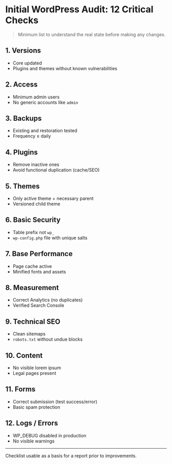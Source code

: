 # Initial WordPress Audit: 12 Critical Checks

> Minimum list to understand the real state before making any changes.

## 1. Versions
- Core updated
- Plugins and themes without known vulnerabilities

## 2. Access
- Minimum admin users
- No generic accounts like `admin`

## 3. Backups
- Existing and restoration tested
- Frequency ≥ daily

## 4. Plugins
- Remove inactive ones
- Avoid functional duplication (cache/SEO)

## 5. Themes
- Only active theme + necessary parent
- Versioned child theme

## 6. Basic Security
- Table prefix not `wp_`
- `wp-config.php` file with unique salts

## 7. Base Performance
- Page cache active
- Minified fonts and assets

## 8. Measurement
- Correct Analytics (no duplicates)
- Verified Search Console

## 9. Technical SEO
- Clean sitemaps
- `robots.txt` without undue blocks

## 10. Content
- No visible lorem ipsum
- Legal pages present

## 11. Forms
- Correct submission (test success/error)
- Basic spam protection

## 12. Logs / Errors
- WP_DEBUG disabled in production
- No visible warnings

---
Checklist usable as a basis for a report prior to improvements.